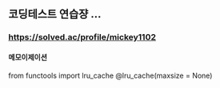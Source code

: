 ## 코딩테스트 연습쟝 ...

### https://solved.ac/profile/mickey1102



#### 메모이제이션
from functools import lru_cache
@lru_cache(maxsize = None)
